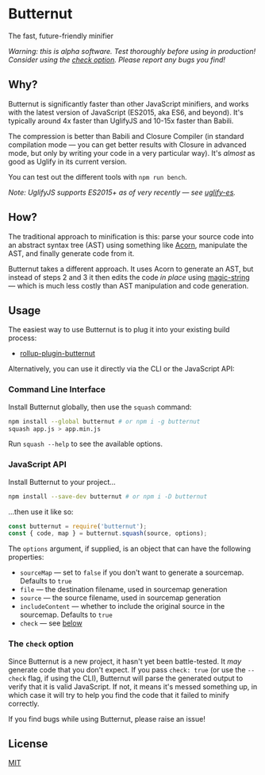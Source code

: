 # Butternut

The fast, future-friendly minifier

*Warning: this is alpha software. Test thoroughly before using in production! Consider using the [check option](#the-check-option). Please report any bugs you find!*


## Why?

Butternut is significantly faster than other JavaScript minifiers, and works with the latest version of JavaScript (ES2015, aka ES6, and beyond). It's typically around 4x faster than UglifyJS and 10-15x faster than Babili.

The compression is better than Babili and Closure Compiler (in standard compilation mode — you can get better results with Closure in advanced mode, but only by writing your code in a very particular way). It's *almost* as good as Uglify in its current version.

You can test out the different tools with `npm run bench`.

*Note: UglifyJS supports ES2015+ as of very recently — see [uglify-es](https://www.npmjs.com/package/uglify-es).*


## How?

The traditional approach to minification is this: parse your source code into an abstract syntax tree (AST) using something like [Acorn](https://github.com/ternjs/acorn), manipulate the AST, and finally generate code from it.

Butternut takes a different approach. It uses Acorn to generate an AST, but instead of steps 2 and 3 it then edits the code *in place* using [magic-string](https://github.com/Rich-Harris/magic-string) — which is much less costly than AST manipulation and code generation.


## Usage

The easiest way to use Butternut is to plug it into your existing build process:

* [rollup-plugin-butternut](https://github.com/rollup/rollup-plugin-butternut)

Alternatively, you can use it directly via the CLI or the JavaScript API:


### Command Line Interface

Install Butternut globally, then use the `squash` command:

```bash
npm install --global butternut # or npm i -g butternut
squash app.js > app.min.js
```

Run `squash --help` to see the available options.


### JavaScript API

Install Butternut to your project...

```bash
npm install --save-dev butternut # or npm i -D butternut
```

...then use it like so:

```js
const butternut = require('butternut');
const { code, map } = butternut.squash(source, options);
```

The `options` argument, if supplied, is an object that can have the following properties:

* `sourceMap` — set to `false` if you don't want to generate a sourcemap. Defaults to `true`
* `file` — the destination filename, used in sourcemap generation
* `source` — the source filename, used in sourcemap generation
* `includeContent` — whether to include the original source in the sourcemap. Defaults to `true`
* `check` — see [below](#the-check-option)


### The `check` option

Since Butternut is a new project, it hasn't yet been battle-tested. It *may* generate code that you don't expect. If you pass `check: true` (or use the `--check` flag, if using the CLI), Butternut will parse the generated output to verify that it is valid JavaScript. If not, it means it's messed something up, in which case it will try to help you find the code that it failed to minify correctly.

If you find bugs while using Butternut, please raise an issue!


## License

[MIT](LICENSE)